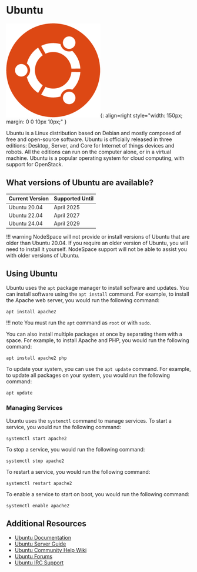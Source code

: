 # Ubuntu

![Ubuntu](../images/oslogos/ubuntu.png){: align=right style="width: 150px; margin: 0 0 10px 10px;" }

Ubuntu is a Linux distribution based on Debian and mostly composed of free and open-source software. Ubuntu is officially released in three editions: Desktop, Server, and Core for Internet of things devices and robots. All the editions can run on the computer alone, or in a virtual machine. Ubuntu is a popular operating system for cloud computing, with support for OpenStack.

## What versions of Ubuntu are available?

| Current Version | Supported Until |
| --------------- | --------------- |
| Ubuntu 20.04    | April 2025      |
| Ubuntu 22.04    | April 2027      |
| Ubuntu 24.04    | April 2029      |

!!! warning
    NodeSpace will not provide or install versions of Ubuntu that are older than Ubuntu 20.04. If you require an older version of Ubuntu, you will need to install it yourself. NodeSpace support will not be able to assist you with older versions of Ubuntu.

## Using Ubuntu

Ubuntu uses the `apt` package manager to install software and updates. You can install software using the `apt install` command. For example, to install the Apache web server, you would run the following command:

```
apt install apache2
```

!!! note
    You must run the `apt` command as `root` or with `sudo`. 

You can also install multiple packages at once by separating them with a space. For example, to install Apache and PHP, you would run the following command:

```
apt install apache2 php
```

To update your system, you can use the `apt update` command. For example, to update all packages on your system, you would run the following command:

```
apt update
```

### Managing Services

Ubuntu uses the `systemctl` command to manage services. To start a service, you would run the following command:

```
systemctl start apache2
```

To stop a service, you would run the following command:

```
systemctl stop apache2
```

To restart a service, you would run the following command:

```
systemctl restart apache2
```

To enable a service to start on boot, you would run the following command:

```
systemctl enable apache2
```

## Additional Resources

- [Ubuntu Documentation](https://help.ubuntu.com/)
- [Ubuntu Server Guide](https://help.ubuntu.com/lts/serverguide/)
- [Ubuntu Community Help Wiki](https://help.ubuntu.com/community/)
- [Ubuntu Forums](https://ubuntuforums.org/)
- [Ubuntu IRC Support](https://help.ubuntu.com/community/InternetRelayChat)

